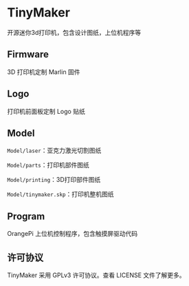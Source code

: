 # TinyMaker
开源迷你3d打印机，包含设计图纸，上位机程序等

## Firmware

3D 打印机定制 Marlin 固件

## Logo

打印机前面板定制 Logo 贴纸

## Model

`Model/laser`：亚克力激光切割图纸

`Model/parts`：打印机部件图纸

`Model/printing`：3D打印部件图纸

`Model/tinymaker.skp`：打印机整机图纸

## Program

OrangePi 上位机控制程序，包含触摸屏驱动代码

## 许可协议
TinyMaker 采用 GPLv3 许可协议。查看 LICENSE 文件了解更多。